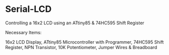 Serial-LCD
==========

Controlling a 16x2 LCD using an ATtiny85 & 74HC595 Shift Register

Necessary Items:

16x2 LCD Display, 
ATtiny85 Microcontroller with Programmer, 
74HC595 Shift Register, 
NPN Transistor, 
10K Potentiometer, 
Jumper Wires & Breadboard
